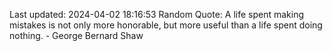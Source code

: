 Last updated: 2024-04-02 18:16:53
Random Quote: A life spent making mistakes is not only more honorable, but more useful than a life spent doing nothing. - George Bernard Shaw